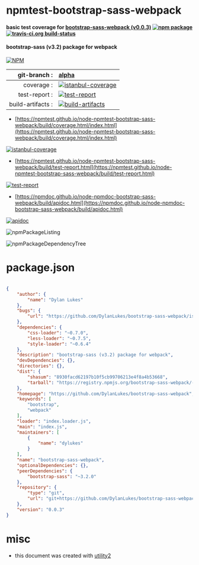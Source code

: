 # npmtest-bootstrap-sass-webpack

#### basic test coverage for  [bootstrap-sass-webpack (v0.0.3)](https://github.com/DylanLukes/bootstrap-sass-webpack)  [![npm package](https://img.shields.io/npm/v/npmtest-bootstrap-sass-webpack.svg?style=flat-square)](https://www.npmjs.org/package/npmtest-bootstrap-sass-webpack) [![travis-ci.org build-status](https://api.travis-ci.org/npmtest/node-npmtest-bootstrap-sass-webpack.svg)](https://travis-ci.org/npmtest/node-npmtest-bootstrap-sass-webpack)

#### bootstrap-sass (v3.2) package for webpack

[![NPM](https://nodei.co/npm/bootstrap-sass-webpack.png?downloads=true&downloadRank=true&stars=true)](https://www.npmjs.com/package/bootstrap-sass-webpack)

| git-branch : | [alpha](https://github.com/npmtest/node-npmtest-bootstrap-sass-webpack/tree/alpha)|
|--:|:--|
| coverage : | [![istanbul-coverage](https://npmtest.github.io/node-npmtest-bootstrap-sass-webpack/build/coverage.badge.svg)](https://npmtest.github.io/node-npmtest-bootstrap-sass-webpack/build/coverage.html/index.html)|
| test-report : | [![test-report](https://npmtest.github.io/node-npmtest-bootstrap-sass-webpack/build/test-report.badge.svg)](https://npmtest.github.io/node-npmtest-bootstrap-sass-webpack/build/test-report.html)|
| build-artifacts : | [![build-artifacts](https://npmtest.github.io/node-npmtest-bootstrap-sass-webpack/glyphicons_144_folder_open.png)](https://github.com/npmtest/node-npmtest-bootstrap-sass-webpack/tree/gh-pages/build)|

- [https://npmtest.github.io/node-npmtest-bootstrap-sass-webpack/build/coverage.html/index.html](https://npmtest.github.io/node-npmtest-bootstrap-sass-webpack/build/coverage.html/index.html)

[![istanbul-coverage](https://npmtest.github.io/node-npmtest-bootstrap-sass-webpack/build/screenCapture.buildCi.browser.%252Ftmp%252Fbuild%252Fcoverage.lib.html.png)](https://npmtest.github.io/node-npmtest-bootstrap-sass-webpack/build/coverage.html/index.html)

- [https://npmtest.github.io/node-npmtest-bootstrap-sass-webpack/build/test-report.html](https://npmtest.github.io/node-npmtest-bootstrap-sass-webpack/build/test-report.html)

[![test-report](https://npmtest.github.io/node-npmtest-bootstrap-sass-webpack/build/screenCapture.buildCi.browser.%252Ftmp%252Fbuild%252Ftest-report.html.png)](https://npmtest.github.io/node-npmtest-bootstrap-sass-webpack/build/test-report.html)

- [https://npmdoc.github.io/node-npmdoc-bootstrap-sass-webpack/build/apidoc.html](https://npmdoc.github.io/node-npmdoc-bootstrap-sass-webpack/build/apidoc.html)

[![apidoc](https://npmdoc.github.io/node-npmdoc-bootstrap-sass-webpack/build/screenCapture.buildCi.browser.%252Ftmp%252Fbuild%252Fapidoc.html.png)](https://npmdoc.github.io/node-npmdoc-bootstrap-sass-webpack/build/apidoc.html)

![npmPackageListing](https://npmtest.github.io/node-npmtest-bootstrap-sass-webpack/build/screenCapture.npmPackageListing.svg)

![npmPackageDependencyTree](https://npmtest.github.io/node-npmtest-bootstrap-sass-webpack/build/screenCapture.npmPackageDependencyTree.svg)



# package.json

```json

{
    "author": {
        "name": "Dylan Lukes"
    },
    "bugs": {
        "url": "https://github.com/DylanLukes/bootstrap-sass-webpack/issues"
    },
    "dependencies": {
        "css-loader": "~0.7.0",
        "less-loader": "~0.7.5",
        "style-loader": "~0.6.4"
    },
    "description": "bootstrap-sass (v3.2) package for webpack",
    "devDependencies": {},
    "directories": {},
    "dist": {
        "shasum": "8930facd62197b10f5cb99706213e4f8a4b53668",
        "tarball": "https://registry.npmjs.org/bootstrap-sass-webpack/-/bootstrap-sass-webpack-0.0.3.tgz"
    },
    "homepage": "https://github.com/DylanLukes/bootstrap-sass-webpack",
    "keywords": [
        "bootstrap",
        "webpack"
    ],
    "loader": "index.loader.js",
    "main": "index.js",
    "maintainers": [
        {
            "name": "dylukes"
        }
    ],
    "name": "bootstrap-sass-webpack",
    "optionalDependencies": {},
    "peerDependencies": {
        "bootstrap-sass": "~3.2.0"
    },
    "repository": {
        "type": "git",
        "url": "git+https://github.com/DylanLukes/bootstrap-sass-webpack.git"
    },
    "version": "0.0.3"
}
```



# misc
- this document was created with [utility2](https://github.com/kaizhu256/node-utility2)
